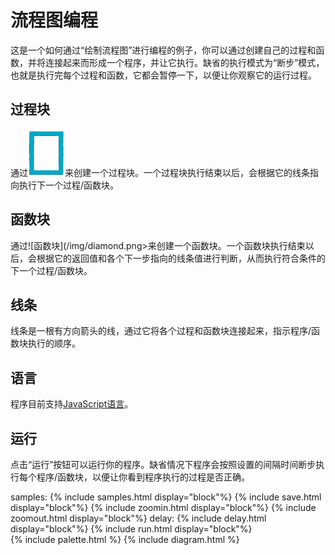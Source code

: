 ﻿---
layout: default
---

# 流程图编程

这是一个如何通过“绘制流程图”进行编程的例子，你可以通过创建自己的过程和函数，并将连接起来而形成一个程序，并让它执行。缺省的执行模式为“断步”模式，也就是执行完每个过程和函数，它都会暂停一下，以便让你观察它的运行过程。

## 过程块

通过![过程块](/img/rectangle.png)来创建一个过程块。一个过程块执行结束以后，会根据它的线条指向执行下一个过程/函数块。

## 函数块

通过![函数块](/img/diamond.png>来创建一个函数块。一个函数块执行结束以后，会根据它的返回值和各个下一步指向的线条值进行判断，从而执行符合条件的下一个过程/函数块。

## 线条

线条是一根有方向箭头的线，通过它将各个过程和函数块连接起来，指示程序/函数块执行的顺序。

## 语言

程序目前支持[JavaScript语言](https://www.w3schools.com/js/)。

## 运行

点击“运行”按钮可以运行你的程序。缺省情况下程序会按照设置的间隔时间断步执行每个程序/函数块，以便让你看到程序执行的过程是否正确。

<div>
  <div style="width: 100%; display: flex; justify-content: center; align-items: center;">
    samples: {% include samples.html display="block"%}
    {% include save.html display="block"%}
    {% include zoomin.html display="block"%}
    {% include zoomout.html display="block"%}
    delay: {% include delay.html display="block"%}
    {% include run.html display="block"%}
  </div>
  <div style="width: 100%; display: flex; justify-content: space-between">
    {% include palette.html %}
    {% include diagram.html %}
  </div>
</div>
